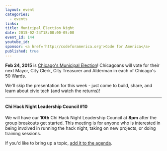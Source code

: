 ```yaml
---
layout: event
categories: 
  - events
links:
title: Municipal Election Night
date: 2015-02-24T18:00:00-05:00
event_id: 144
youtube_id: 
sponsor: <a href='http://codeforamerica.org'>Code for America</a>
published: true
---
```


**Feb 24, 2015** is [Chicago's Municipal Election](http://www.chicagoelections.com/en/offices-on-the-ballots.html)! Chicagoans will vote for their next Mayor, City Clerk, City Treasurer and Alderman in each of Chicago's 50 Wards.

We'll skip the presentation for this week - just come to build, share, and learn about civic tech (and watch the returns)!

---

#### Chi Hack Night Leadership Council #10

We will have our **10th** Chi Hack Night Leadership Council at **8pm** after the group breakouts get started. This meeting is for anyone who is interested in being involved in running the hack night, taking on new projects, or doing training sessions. 

If you'd like to bring up a topic, [add it to the agenda](https://docs.google.com/document/d/1_u2wPSknG5x5eitpg2gelyV2pqOOrd3SvX15ZQE44h4/edit#).